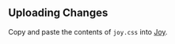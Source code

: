 ## Uploading Changes

Copy and paste the contents of `joy.css` into [Joy](https://withjoy.com/craneestate/edit/design/css).
